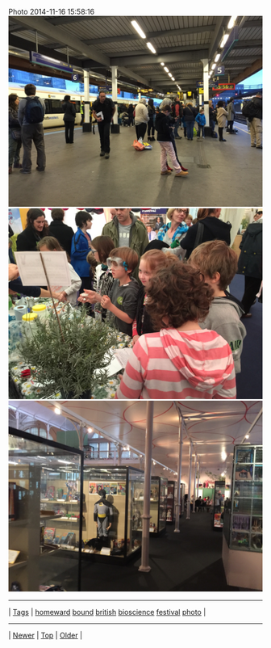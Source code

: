 <!--
title: Photo 2014-11-16 15
date: 2020-06-28T15:00:41.440Z
tags: homeward, bound, british, bioscience, festival, photo
-->











Photo 2014-11-16 15:58:16
![](102786671272-0.jpg)
![](102786671272-1.jpg)
![](102786671272-2.jpg)

<!--BOTTOM-POST-NAVIGATION-->
---

| [Tags](tags.md) | [homeward](tag-homeward.md) [bound](tag-bound.md) [british](tag-british.md) [bioscience](tag-bioscience.md) [festival](tag-festival.md) [photo](tag-photo.md) |

---

| [Newer](102773698332.md) | [Top](index.md) | [Older](103308570702.md) |